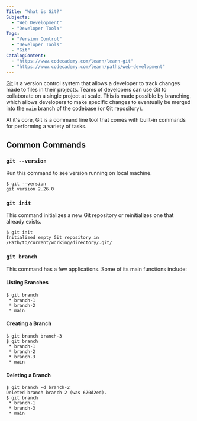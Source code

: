 ```yaml
---
Title: "What is Git?"
Subjects:
  - "Web Development"
  - "Developer Tools"
Tags:
  - "Version Control" 
  - "Developer Tools"
  - "Git"
CatalogContent:  
  - "https://www.codecademy.com/learn/learn-git"
  - "https://www.codecademy.com/learn/paths/web-development"
---
```


[Git](https://git-scm.com) is a version control system that allows a developer to track changes made to files in their projects. Teams of developers can use Git to collaborate on a single project at scale. This is made possible by branching, which allows developers to make specific changes to eventually be merged into the `main` branch of the codebase (or Git repository).

At it's core, Git is a command line tool that comes with built-in commands for performing a variety of tasks. 

## Common Commands

### `git --version`

Run this command to see version running on local machine. 

```
$ git --version
git version 2.26.0
```

### `git init`

This command initializes a new Git repository or reinitializes one that already exists.

```
$ git init
Initialized empty Git repository in /Path/to/current/working/directory/.git/
```

### `git branch`

This command has a few applications. Some of its main functions include: 

#### Listing Branches

```
$ git branch
 * branch-1
 * branch-2
 * main
```

#### Creating a Branch

```
$ git branch branch-3
$ git branch
 * branch-1
 * branch-2
 * branch-3
 * main
```

#### Deleting a Branch

```
$ git branch -d branch-2
Deleted branch branch-2 (was 670d2ed).
$ git branch
 * branch-1
 * branch-3
 * main
```


